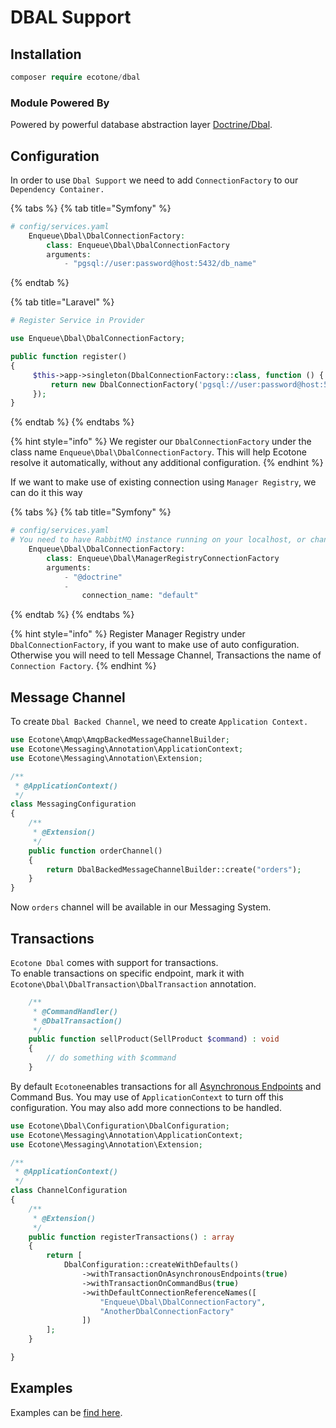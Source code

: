 # DBAL Support

## Installation

```php
composer require ecotone/dbal
```

### Module Powered By

Powered by powerful database abstraction layer [Doctrine/Dbal](https://github.com/doctrine/dbal).

## Configuration

In order to use `Dbal Support` we need to add `ConnectionFactory` to our `Dependency Container.` 

{% tabs %}
{% tab title="Symfony" %}
```php
# config/services.yaml
    Enqueue\Dbal\DbalConnectionFactory:
        class: Enqueue\Dbal\DbalConnectionFactory
        arguments:
            - "pgsql://user:password@host:5432/db_name"
```
{% endtab %}

{% tab title="Laravel" %}
```php
# Register Service in Provider

use Enqueue\Dbal\DbalConnectionFactory;

public function register()
{
     $this->app->singleton(DbalConnectionFactory::class, function () {
         return new DbalConnectionFactory('pgsql://user:password@host:5432/db_name');
     });
}
```
{% endtab %}
{% endtabs %}

{% hint style="info" %}
We register our `DbalConnectionFactory` under the class name `Enqueue\Dbal\DbalConnectionFactory`. This will help Ecotone resolve it automatically, without any additional configuration.
{% endhint %}

If we want to make use of existing connection using `Manager Registry`, we can do it this way

{% tabs %}
{% tab title="Symfony" %}
```php
# config/services.yaml
# You need to have RabbitMQ instance running on your localhost, or change DSN
    Enqueue\Dbal\DbalConnectionFactory:
        class: Enqueue\Dbal\ManagerRegistryConnectionFactory
        arguments:
            - "@doctrine"
            - 
                connection_name: "default"
```
{% endtab %}
{% endtabs %}

{% hint style="info" %}
Register Manager Registry under `DbalConnectionFactory`, if you want to make use of auto configuration.   
Otherwise you will need to tell Message Channel, Transactions the name of `Connection Factory`.
{% endhint %}

## Message Channel

To create `Dbal Backed Channel`, we need to create `Application Context.` 

```php
use Ecotone\Amqp\AmqpBackedMessageChannelBuilder;
use Ecotone\Messaging\Annotation\ApplicationContext;
use Ecotone\Messaging\Annotation\Extension;

/**
 * @ApplicationContext()
 */
class MessagingConfiguration
{
    /**
     * @Extension()
     */
    public function orderChannel()
    {
        return DbalBackedMessageChannelBuilder::create("orders");
    }
}
```

Now `orders` channel will be available in our Messaging System. 

## Transactions

`Ecotone Dbal` comes with support for transactions.    
To enable transactions on specific endpoint, mark it with `Ecotone\Dbal\DbalTransaction\DbalTransaction` annotation.

```php
    /**
     * @CommandHandler()
     * @DbalTransaction()
     */
    public function sellProduct(SellProduct $command) : void
    {
        // do something with $command
    }
```

By default `Ecotone`enables transactions for all [Asynchronous Endpoints](../tutorial/lesson-6-asynchronous-handling.md) and Command Bus. You may use of `ApplicationContext` to turn off this configuration. You may also add more connections to be handled.

```php
use Ecotone\Dbal\Configuration\DbalConfiguration;
use Ecotone\Messaging\Annotation\ApplicationContext;
use Ecotone\Messaging\Annotation\Extension;

/**
 * @ApplicationContext()
 */
class ChannelConfiguration
{
    /**
     * @Extension()
     */
    public function registerTransactions() : array
    {
        return [
            DbalConfiguration::createWithDefaults()
                ->withTransactionOnAsynchronousEndpoints(true)
                ->withTransactionOnCommandBus(true)
                ->withDefaultConnectionReferenceNames([
                    "Enqueue\Dbal\DbalConnectionFactory",
                    "AnotherDbalConnectionFactory"
                ])
        ];
    }

}
```

## Examples

Examples can be [find here](https://github.com/ecotoneframework/examples/tree/master/src/Dbal/Async).

